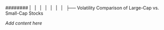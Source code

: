 ######## |   |   |   |   |   |   |   ├── Volatility Comparison of Large-Cap vs. Small-Cap Stocks

*Add content here*